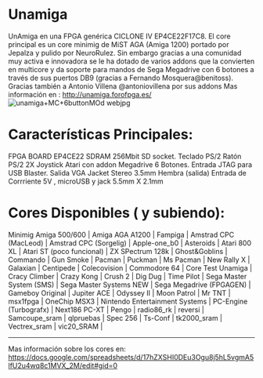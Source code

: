 # Unamiga
UnAmiga en una FPGA genérica CICLONE IV EP4CE22F17C8. El core principal es un core minimig de MiST AGA (Amiga 1200) portado por Jepalza y pulido por NeuroRulez. Sin embargo gracias a una comunidad muy activa e innovadora se le ha dotado de varios addons que la convierten en multicore y da soporte para mandos de Sega Megadrive con 6 botones a través de sus puertos DB9 (gracias a Fernando Mosquera@benitoss). Gracias también a Antonio Villena @antoniovillena por sus addons
Mas información en : http://unamiga.forofpga.es/
![unamiga+MC+6buttonMOd webjpg](https://user-images.githubusercontent.com/31018768/70292395-761cd100-17de-11ea-8bc8-ab6f4c972f87.jpg)

# Características Principales:

FPGA BOARD EP4CE22
SDRAM 256Mbit
SD socket.
Teclado PS/2
Ratón PS/2
2X Joystick Atari con addon Megadrive 6 Botones.
Entrada JTAG para USB Blaster.
Salida VGA
Jacket Stereo 3.5mm Hembra (salida)
Entrada de Corrriente 5V , microUSB y jack 5.5mm X 2.1mm

# Cores Disponibles ( y subiendo):

Minimig Amiga 500/600 |
Amiga AGA A1200 |
Fampiga |
Amstrad CPC (MacLeod) |
Amstrad CPC (Sorgelig) |
Apple-one_b0 |
Asteroids |
Atari 800 XL |
Atari ST (poco funcional) |
ZX SPectrum 128k |
Ghost&Goblins |
Commando |
Gun Smoke |
Pacman |
Puckman |
Ms Pacman |
New Rally X |
Galaxian |
Centipede |
Colecovision |
Commodore 64 |
Core Test Unamiga |
Cracy Climber |
Crazy Kong |
Crush 2 |
Dig Dug |
Time Pilot |
Sega Master System (SMS) |
Sega Master Systems NEW |
Sega Megadrive (FPGAGEN) |
Gameboy Original |
Jupiter ACE |
Odyssey II |
Moon Patrol |
Mr TNT |
msx1fpga |
OneChip MSX3 |
Nintendo Entertainment Systems |
PC-Engine (Turbografx) |
Next186 PC-XT |
Pengo |
radio86_rk |
reversi |
Samcoupe_sram |
qlpruebas |
Spec 256 |
Ts-Conf |
tk2000_sram |
Vectrex_sram |
vic20_SRAM |
___________________________________________________________________________
Mas información sobre los cores en:
https://docs.google.com/spreadsheets/d/17hZXSHI0DEu3Ogu8j5hL5vgmA5lfU2u4wq8c1MVX_2M/edit#gid=0

